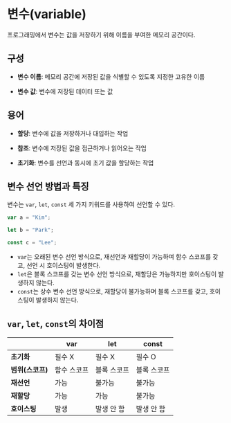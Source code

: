 # 변수(variable)

프로그래밍에서 변수는 값을 저장하기 위해 이름을 부여한 메모리 공간이다.

## 구성

- **변수 이름**: 메모리 공간에 저장된 값을 식별할 수 있도록 지정한 고유한 이름

- **변수 값**: 변수에 저장된 데이터 또는 값

## 용어

- **할당**: 변수에 값을 저장하거나 대입하는 작업

- **참조**: 변수에 저장된 값을 접근하거나 읽어오는 작업

- **초기화**: 변수를 선언과 동시에 초기 값을 할당하는 작업

## 변수 선언 방법과 특징

변수는 `var`, `let`, `const` 세 가지 키워드를 사용하여 선언할 수 있다.

```js
var a = "Kim";

let b = "Park";

const c = "Lee";
```

- `var`는 오래된 변수 선언 방식으로, 재선언과 재할당이 가능하며 함수 스코프를 갖고, 선언 시 호이스팅이 발생한다.
- `let`은 블록 스코프를 갖는 변수 선언 방식으로, 재할당은 가능하지만 호이스팅이 발생하지 않는다.
- `const`는 상수 변수 선언 방식으로, 재할당이 불가능하며 블록 스코프를 갖고, 호이스팅이 발생하지 않는다.

## `var`, `let`, `const`의 차이점

|                  | **var**     | **let**     | **const**   |
| ---------------- | ----------- | ----------- | ----------- |
| **초기화**       | 필수 X      | 필수 X      | 필수 O      |
| **범위(스코프)** | 함수 스코프 | 블록 스코프 | 블록 스코프 |
| **재선언**       | 가능        | 불가능      | 불가능      |
| **재할당**       | 가능        | 가능        | 불가능      |
| **호이스팅**     | 발생        | 발생 안 함  | 발생 안 함  |
